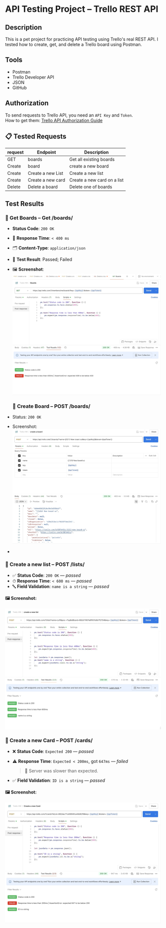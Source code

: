 # API Testing Project – Trello REST API

##  Description
This is a pet project for practicing API testing using Trello's real REST API. I tested how to create, get, and delete a Trello board using Postman.

##  Tools
- Postman
- Trello Developer API
- JSON
- GitHub

##  Authorization
To send requests to Trello API, you need an `API Key` and `Token`.  
How to get them: [Trello API Authorization Guide](https://developer.atlassian.com/cloud/trello/guides/rest-api/authorization/)

## 📋 Tested Requests

| request | Endpoint                 | Description          |
|--------|--------------------------|----------------------|
| GET   | boards                  | Get all existing boards|
| Create| board                  | create a new board   |
| Create | Create a new List      | Create a new list    |
| Create| Create a new card       | Create a new card on a list|
| Delete | Delete a board         | Delete one of boards |

##  Test Results

### 📍 Get Boards – Get /boards/

-  **Status Code**: `200 OK`
- 🚀 **Response Time**: `< 400 ms`
- 🗂 **Content-Type**: `application/json`
- 🧪 **Test Result**: Passed; Failed 
- 🖼 **Screenshot**:  
  ![GetBoards](https://github.com/MikClaus/API_Testing_Project/blob/e4809648571c9b2d46517fa22675552553c8efca/Screenschoots/Getboards_tests.jpg)

  ### 📍 Create Board – POST /boards/
- Status: `200 OK`
- Screenshot: ![create-board](https://github.com/MikClaus/API_Testing_Project/blob/f3a7d187408727d0e6ac179c9066de0432ba1ad0/Screenschoots/createaboard.jpg)

- 
 ### 📍 Create a new list – POST /lists/

- ✅ **Status Code**: `200 OK` — _passed_
- ⏱ **Response Time**: `< 600 ms` — _passed_
- 🔤 **Field Validation**: `name is a string` — _passed_

#### 🖼 Screenshot:
![create-board](https://github.com/MikClaus/API_Testing_Project/blob/467b794c25c53070cb5750f22250ed51f71cadd8/Screenschoots/Createanewlist.jpg)

### 📍 Create a new Card – POST /cards/

- ❌ **Status Code**: `Expected 200` — _passed_  
  
- ⚠️ **Response Time**: `Expected < 200ms`, got `647ms` — _failed_  
  > 🐢 Server was slower than expected.

- ✅ **Field Validation**: `ID is a string` — _passed_

#### 🖼 Screenshot:
![create-board](https://github.com/MikClaus/API_Testing_Project/blob/a918ee6b6a5b3f79f8ff3a39c6e5e6c7d74e5a52/Screenschoots/createanewcard.jpg)

